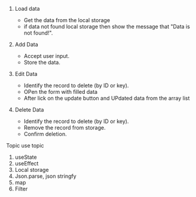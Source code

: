 1. Load data
    - Get the data from the local storage
    - if data not found local storage then show the message that "Data is not found!".
2. Add Data
   - Accept user input.  
   - Store the data.

3. Edit Data
    - Identify the record to delete (by ID or key).
    - OPen the form with filled data
    - After lick on the update button and UPdated data from the array list

2. Delete Data 
   - Identify the record to delete (by ID or key).  
   - Remove the record from storage.  
   - Confirm deletion. 


Topic use topic
1. useState 
2. useEffect
3. Local storage
4. Json.parse, json stringfy
5. map
6. Filter 

